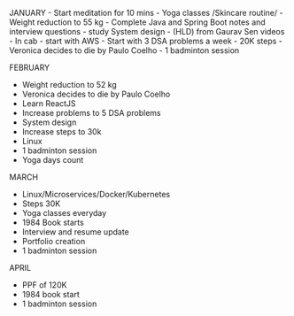 JANUARY
	- Start meditation for 10 mins
	- Yoga classes /Skincare routine/ 
	- Weight reduction to 55 kg
	- Complete Java and Spring Boot notes and interview questions
	- study System design - (HLD) from Gaurav Sen videos 
	- In cab - start with AWS
	- Start with 3 DSA problems a week
	- 20K steps
	- Veronica decides to die by Paulo Coelho
	- 1 badminton session
	
FEBRUARY
- Weight reduction to 52 kg
- Veronica decides to die by Paulo Coelho
- Learn ReactJS
- Increase problems to 5 DSA problems
- System design
- Increase steps to 30k
- Linux
- 1 badminton session
- Yoga days count

MARCH
- Linux/Microservices/Docker/Kubernetes
- Steps 30K
- Yoga classes everyday 
- 1984 Book starts
- Interview and resume update
- Portfolio creation
- 1 badminton session

APRIL
- PPF of 120K
- 1984 book start
- 1 badminton session
